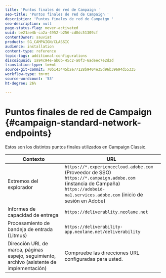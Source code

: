 ```yaml
---
title: 'Puntos finales de red de Campaign '
seo-title: 'Puntos finales de red de Campaign '
description: 'Puntos finales de red de Campaign '
seo-description: null
page-status-flag: never-activated
uuid: be21ae4b-ca2a-4952-b256-cd8dc51309cf
contentOwner: sauviat
products: SG_CAMPAIGN/CLASSIC
audience: installation
content-type: reference
topic-tags: additional-configurations
discoiquuid: 1a94c94e-ab6b-45c2-a0f3-6adeec7e2d2d
translation-type: tm+mt
source-git-commit: 70b143445b2e77128b9404e35d96b39694d55335
workflow-type: tm+mt
source-wordcount: '53'
ht-degree: 26%

---
```



# Puntos finales de red de Campaign {#campaign-standard-network-endpoints}

Estos son los distintos puntos finales utilizados en Campaign Classic.

| Contexto | URL |
|--- |--- |
| Extremos del explorador | `https://*.experiencecloud.adobe.com` (Proveedor de SSO)<br>`https://*.campaign.adobe.com` (instancia de Campaña)<br>`https://adobeid-na1.services.adobe.com` (inicio de sesión en Adobe) |
| Informes de capacidad de entrega | `https://deliverablity.neolane.net` |
| Procesamiento de bandeja de entrada (Litmus) | `https://deliverability-app.neolane.net/deliverability` |
| Dirección URL de marca, páginas espejo, seguimiento, archivo (asistente de implementación) | Compruebe las direcciones URL configuradas para usted. |
